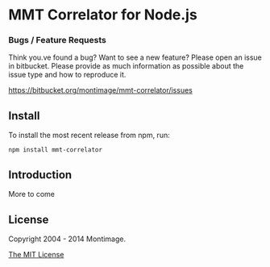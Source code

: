 MMT Correlator for Node.js
==========================

### Bugs / Feature Requests

Think you.ve found a bug? Want to see a new feature? Please open an
issue in bitbucket. Please provide as much information as possible about the issue type and how to reproduce it.

  https://bitbucket.org/montimage/mmt-correlator/issues

## Install

To install the most recent release from npm, run:

    npm install mmt-correlator

## Introduction

More to come

## License
Copyright 2004 - 2014 Montimage.

[The MIT License](http://opensource.org/licenses/MIT)